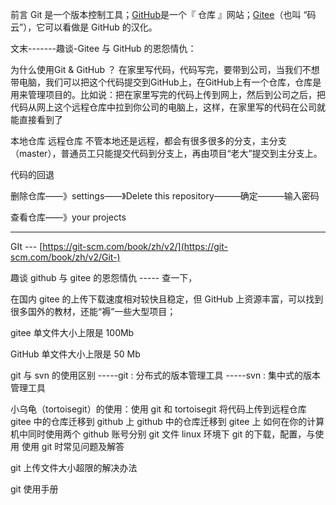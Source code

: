 
前言
Git 是一个版本控制工具；[GitHub](https://github.com/)是一个『 仓库 』网站；[Gitee](https://gitee.com/)（也叫 “码云”），它可以看做是 GitHub 的汉化。

文末-------趣谈-Gitee 与 GitHub 的恩怨情仇：

为什么使用Git & GitHub ？
在家里写代码，代码写完，要带到公司，当我们不想带电脑，我们可以把这个代码提交到GitHub上，在GitHub上有一个仓库，仓库是用来管理项目的。比如说：把在家里写完的代码上传到网上，然后到公司之后，把代码从网上这个远程仓库中拉到你公司的电脑上，这样，在家里写的代码在公司就能直接看到了

本地仓库
远程仓库
不管本地还是远程，都会有很多很多的分支，主分支（master），普通员工只能提交代码到分支上，再由项目“老大”提交到主分支上。

代码的回退


删除仓库——》settings——》Delete this repository———确定———输入密码

查看仓库——》your projects



-----



GIt --- [https://git-scm.com/book/zh/v2/](https://git-scm.com/book/zh/v2/Git-)







趣谈 github 与 gitee 的恩怨情仇  ----- 查一下，

在国内 gitee 的上传下载速度相对较快且稳定，但 GitHub 上资源丰富，可以找到很多国外的教材，还能“褥”一些大型项目；

gitee 单文件大小上限是 100Mb

GitHub 单文件大小上限是 50 Mb




git 与 svn 的使用区别
-----git :  分布式的版本管理工具
-----svn : 集中式的版本管理工具

小乌龟（tortoisegit）的使用：使用 git 和 tortoisegit 将代码上传到远程仓库
gitee 中的仓库迁移到 github 上
github 中的仓库迁移到 gitee 上
如何在你的计算机中同时使用两个 github 账号分别 git 文件
linux 环境下 git 的下载，配置，与使用
使用 git 时常见问题及解答

git 上传文件大小超限的解决办法

git 使用手册

